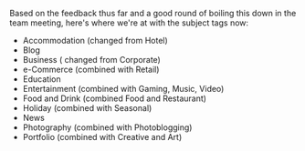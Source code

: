 Based on the feedback thus far and a good round of boiling this down in the team meeting, here's where we're at with the subject tags now:

* Accommodation (changed from Hotel)
* Blog
* Business ( changed from Corporate)
* e-Commerce (combined with Retail)
* Education
* Entertainment (combined with Gaming, Music, Video)
* Food and Drink (combined Food and Restaurant)
* Holiday (combined with Seasonal)
* News
* Photography (combined with Photoblogging)
* Portfolio (combined with Creative and Art) 